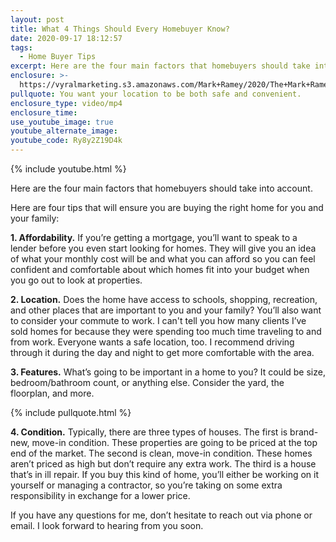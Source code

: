 ```yaml
---
layout: post
title: What 4 Things Should Every Homebuyer Know?
date: 2020-09-17 18:12:57
tags:
  - Home Buyer Tips
excerpt: Here are the four main factors that homebuyers should take into account.
enclosure: >-
  https://vyralmarketing.s3.amazonaws.com/Mark+Ramey/2020/The+Mark+Ramey+Group-+4+tips.mp4
pullquote: You want your location to be both safe and convenient.
enclosure_type: video/mp4
enclosure_time:
use_youtube_image: true
youtube_alternate_image:
youtube_code: Ry8y2Z19D4k
---
```


{% include youtube.html %}

Here are the four main factors that homebuyers should take into account.

Here are four tips that will ensure you are buying the right home for you and your family:

**1\. Affordability.** If you’re getting a mortgage, you’ll want to speak to a lender before you even start looking for homes. They will give you an idea of what your monthly cost will be and what you can afford so you can feel confident and comfortable about which homes fit into your budget when you go out to look at properties.

**2\. Location.** Does the home have access to schools, shopping, recreation, and other places that are important to you and your family? You’ll also want to consider your commute to work. I can't tell you how many clients I’ve sold homes for because they were spending too much time traveling to and from work. Everyone wants a safe location, too. I recommend driving through it during the day and night to get more comfortable with the area.

**3\. Features.** What’s going to be important in a home to you? It could be size, bedroom/bathroom count, or anything else. Consider the yard, the floorplan, and more.

{% include pullquote.html %}

**4\. Condition.** Typically, there are three types of houses. The first is brand-new, move-in condition. These properties are going to be priced at the top end of the market. The second is clean, move-in condition. These homes aren’t priced as high but don’t require any extra work. The third is a house that’s in ill repair. If you buy this kind of home, you’ll either be working on it yourself or managing a contractor, so you’re taking on some extra responsibility in exchange for a lower price.

If you have any questions for me, don’t hesitate to reach out via phone or email. I look forward to hearing from you soon.